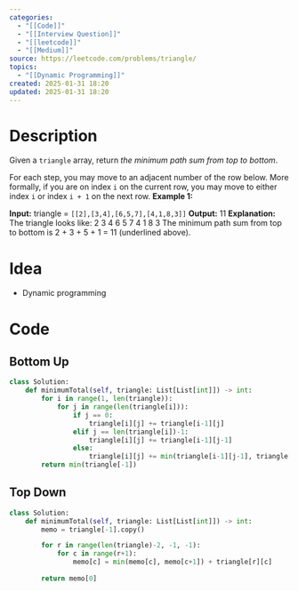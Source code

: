 ```yaml
---
categories:
  - "[[Code]]"
  - "[[Interview Question]]"
  - "[[leetcode]]"
  - "[[Medium]]"
source: https://leetcode.com/problems/triangle/
topics:
  - "[[Dynamic Programming]]"
created: 2025-01-31 18:20
updated: 2025-01-31 18:20
---
```

# Description
Given a `triangle` array, return _the minimum path sum from top to bottom_.

For each step, you may move to an adjacent number of the row below. More formally, if you are on index `i` on the current row, you may move to either index `i` or index `i + 1` on the next row.
**Example 1:**

**Input:** triangle = `[[2],[3,4],[6,5,7],[4,1,8,3]]`
**Output:** 11
**Explanation:** The triangle looks like:
   2
  3 4
 6 5 7
4 1 8 3
The minimum path sum from top to bottom is 2 + 3 + 5 + 1 = 11 (underlined above).

# Idea 
- Dynamic programming

# Code
## Bottom Up
```python
class Solution:
    def minimumTotal(self, triangle: List[List[int]]) -> int:
        for i in range(1, len(triangle)):
            for j in range(len(triangle[i])):
                if j == 0:
                    triangle[i][j] += triangle[i-1][j]
                elif j == len(triangle[i])-1:
                    triangle[i][j] += triangle[i-1][j-1]
                else:
                    triangle[i][j] += min(triangle[i-1][j-1], triangle[i-1][j])
        return min(triangle[-1])
```

## Top Down 
```python
class Solution:
    def minimumTotal(self, triangle: List[List[int]]) -> int:
        memo = triangle[-1].copy()

        for r in range(len(triangle)-2, -1, -1):
            for c in range(r+1):
                memo[c] = min(memo[c], memo[c+1]) + triangle[r][c]
        
        return memo[0]
```